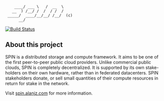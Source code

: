 ~~~
    ____/ ___ \   /  __  \
   __  ) /__/ /  /  / /  /
 _____/  ____/__/__/ /__/  (c)
      __/
~~~

[![Build Status](https://travis-ci.org/spacenut/spin.svg)](https://travis-ci.org/spacenut/spin)

## About this project

SPIN is a distributed storage and compute framework. It aims to be one of the first peer-to-peer public cloud providers. Unlike commercial public clouds, SPIN is completely decentralized. It is supported by its own stake-holders on their own hardware, rather than in federated datacenters. SPIN stakeholders donate, or sell small quantities of their compute resources in return for stake in the network.

Visit [spin.alanjz.com](http://spin.alanjz.com) for more information.
